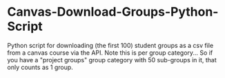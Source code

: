 # Canvas-Download-Groups-Python-Script
Python script for downloading (the first 100) student groups as a csv file from a canvas course via the API.
  Note this is per group category... So if you have a "project groups" group category with 50 sub-groups in it, that only counts as 1 group.
